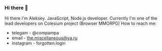 ### Hi there 👋

<!--
**compampa/compampa** is a ✨ _special_ ✨ repository because its `README.md` (this file) appears on your GitHub profile.

Here are some ideas to get you started:

- 🔭 I’m currently working on ...
- 🌱 I’m currently learning ...
- 👯 I’m looking to collaborate on ...
- 🤔 I’m looking for help with ...
- 💬 Ask me about ...
- 📫 How to reach me: ...
- 😄 Pronouns: ...
- ⚡ Fun fact: ...
-->

Hi there I'm Aleksey.
JavaScript, Node.js developer.
Currently I'm one of the lead developers on Colesium project (Browser MMORPG)
How to reach me: 
 - telegam -    @compampa
 - email -      the.miscellaneous@ya.ru
 - instagram -  forgotten.login
